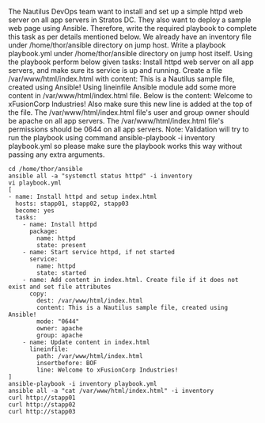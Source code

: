 The Nautilus DevOps team want to install and set up a simple httpd web server on all app servers in Stratos DC. They also want to deploy a sample web page using Ansible. Therefore, write the required playbook to complete this task as per details mentioned below.
We already have an inventory file under /home/thor/ansible directory on jump host. Write a playbook playbook.yml under /home/thor/ansible directory on jump host itself. Using the playbook perform below given tasks:
Install httpd web server on all app servers, and make sure its service is up and running.
Create a file /var/www/html/index.html with content:
This is a Nautilus sample file, created using Ansible!
Using lineinfile Ansible module add some more content in /var/www/html/index.html file. Below is the content:
Welcome to xFusionCorp Industries!
Also make sure this new line is added at the top of the file.
The /var/www/html/index.html file's user and group owner should be apache on all app servers.
The /var/www/html/index.html file's permissions should be 0644 on all app servers.
Note: Validation will try to run the playbook using command ansible-playbook -i inventory playbook.yml so please make sure the playbook works this way without passing any extra arguments.

```
cd /home/thor/ansible
ansible all -a "systemctl status httpd" -i inventory
vi playbook.yml
[
- name: Install httpd and setup index.html
  hosts: stapp01, stapp02, stapp03
  become: yes
  tasks:
    - name: Install httpd
      package:
        name: httpd
        state: present
    - name: Start service httpd, if not started
      service:
        name: httpd
        state: started
    - name: Add content in index.html. Create file if it does not exist and set file attributes
      copy:
        dest: /var/www/html/index.html
        content: This is a Nautilus sample file, created using Ansible!
        mode: "0644"
        owner: apache
        group: apache
    - name: Update content in index.html
      lineinfile:
        path: /var/www/html/index.html
        insertbefore: BOF
        line: Welcome to xFusionCorp Industries!
]
ansible-playbook -i inventory playbook.yml
ansible all -a "cat /var/www/html/index.html" -i inventory
curl http://stapp01
curl http://stapp02
curl http://stapp03
```